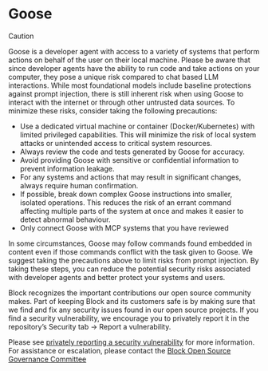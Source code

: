 # Goose

> [!CAUTION]
> Goose is a developer agent with access to a variety of systems that perform actions on behalf of the user on their local machine. Please be aware that since developer agents have the ability to run code and take actions on your computer, they pose a unique risk compared to chat based LLM interactions. While most foundational models include baseline protections against prompt injection, there is still inherent risk when using Goose to interact with the internet or through other untrusted data sources. To minimize these risks, consider taking the following precautions:
>
> - Use a dedicated virtual machine or container (Docker/Kubernetes) with limited privileged capabilities. This will minimize the risk of local system attacks or unintended access to critical system resources.
> - Always review the code and tests generated by Goose for accuracy.
> - Avoid providing Goose with sensitive or confidential information to prevent information leakage.
> - For any systems and actions that may result in significant changes, always require human confirmation.
> - If possible, break down complex Goose instructions into smaller, isolated operations. This reduces the risk of an errant command affecting multiple parts of the system at once and makes it easier to detect abnormal behaviour.
> - Only connect Goose with MCP systems that you have reviewed
>
> In some circumstances, Goose may follow commands found embedded in content even if those commands conflict with the task given to Goose. We suggest taking the precautions above to limit risks from prompt injection. By taking these steps, you can reduce the potential security risks associated with developer agents and better protect your systems and users.
>
> Block recognizes the important contributions our open source community makes. Part of keeping Block and its customers safe is by making sure that we find and fix any security issues found in our open source projects. If you find a security vulnerability, we encourage you to privately report it in the repository’s Security tab -> Report a vulnerability.
>
> Please see [privately reporting a security vulnerability](https://docs.github.com/en/code-security/security-advisories/guidance-on-reporting-and-writing-information-about-vulnerabilities/privately-reporting-a-security-vulnerability#privately-reporting-a-security-vulnerability) for more information. For assistance or escalation, please contact the [Block Open Source Governance Committee](mailto:open-source-governance@block.xyz)
